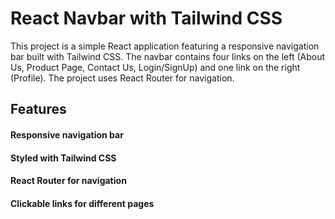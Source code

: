 # React Navbar with Tailwind CSS

This project is a simple React application featuring a responsive navigation bar built with Tailwind CSS. The navbar contains four links on the left (About Us, Product Page, Contact Us, Login/SignUp) and one link on the right (Profile). The project uses React Router for navigation.

##  Features

#### Responsive navigation bar

#### Styled with Tailwind CSS

#### React Router for navigation

#### Clickable links for different pages